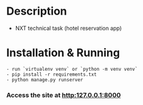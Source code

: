 # Description
- NXT technical task (hotel reservation app)

# Installation & Running
    - run `virtualenv venv` or `python -m venv venv`
    - pip install -r requirements.txt
    - python manage.py runserver

### Access the site at [http:127.0.0.1:8000](http:127.0.0.1:8000 "localhost")
